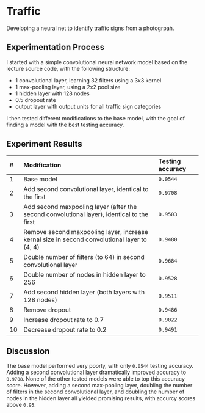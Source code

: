 # Traffic

Developing a neural net to identify traffic signs from a photogrpah.


## Experimentation Process

I started with a simple convolutional neural network model based on the lecture source code, with the following structure:
- 1 convolutional layer, learning 32 filters using a 3x3 kernel
- 1 max-pooling layer, using a 2x2 pool size
- 1 hidden layer with 128 nodes
- 0.5 dropout rate
- output layer with output units for all traffic sign categories

I then tested different modifications to the base model, with the goal of finding a model with the best testing accuracy.


## Experiment Results

| #  | Modification                                                                                 | Testing accuracy     |
| :--| :------------------------------------------------------------------------------------------- | :------------------- |
| 1  | Base model                                                                                   | `0.0544`             |
| 2  | Add second convolutional layer, identical to the first                                       | `0.9708`             |
| 3  | Add second maxpooling layer (after the second convolutional layer), identical to the first   | `0.9503`             |
| 4  | Remove second maxpooling layer, increase kernal size in second convolutional layer to (4, 4) | `0.9480`             |
| 5  | Double number of filters (to 64) in second convolutional layer                               | `0.9684`             |
| 6  | Double number of nodes in hidden layer to 256                                                | `0.9528`             |
| 7  | Add second hidden layer (both layers with 128 nodes)                                         | `0.9511`             |
| 8  | Remove dropout                                                                               | `0.9486`             |
| 9  | Increase dropout rate to 0.7                                                                 | `0.9022`             |
| 10 | Decrease dropout rate to 0.2                                                                 | `0.9491`             |


## Discussion

The base model performed very poorly, with only `0.0544` testing accuracy. Adding a second convolutional layer dramatically improved accuracy to `0.9708`. None of the other tested models were able to top this accuracy score. However, adding a second max-pooling layer,  doubling the number of filters in the second convolutional layer, and doubling the number of nodes in the hidden layer all yielded promising results, with accurcy scores above `0.95`.


